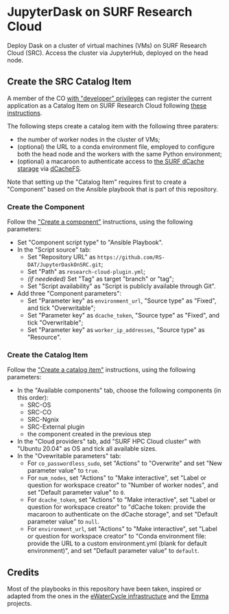 # JupyterDask on SURF Research Cloud

Deploy Dask on a cluster of virtual machines (VMs) on SURF Research Cloud (SRC). Access the cluster via JupyterHub, deployed on the head node.

## Create the SRC Catalog Item

A member of the CO [with "developer" privileges](https://servicedesk.surfsara.nl/wiki/display/WIKI/Appoint+a+CO-member+a+developer) can register the current application as a Catalog Item on SURF Research Cloud following [these instructions](https://servicedesk.surf.nl/wiki/display/WIKI/Create+your+own+catalog+items).

The following steps create a catalog item with the following three paraters:
* the number of worker nodes in the cluster of VMs;
* (optional) the URL to a conda environment file, employed to configure both the head node and the workers with the same Python environment;
* (optional) a macaroon to authenticate access to [the SURF dCache starage](http://doc.grid.surfsara.nl/en/latest/Pages/Advanced/storage_clients/webdav.html#sharing-data-with-macaroons) via [dCacheFS](https://github.com/NLeSC-GO-common-infrastructure/dcachefs).

Note that setting up the "Catalog Item" requires first to create a "Component" based on the Ansible playbook that is part of this repository.

### Create the Component

Follow the ["Create a
component"](https://servicedesk.surf.nl/wiki/display/WIKI/Create+a+component)
instructions, using the following parameters:

* Set "Component script type" to "Ansible Playbook".
* In the "Script source" tab:
  * Set "Repository URL" as `https://github.com/RS-DAT/JupyterDaskOnSRC.git`;
  * Set "Path" as `research-cloud-plugin.yml`;
  * *(if neededed)* Set "Tag" as target "branch" or "tag";
  * Set "Script availability" as "Script is publicly available through Git". 
* Add three "Component parameters":
  * Set "Parameter key" as `environment_url`, "Source type" as "Fixed", and tick "Overwritable";
  * Set "Parameter key" as `dcache_token`, "Source type" as "Fixed", and tick "Overwritable";
  * Set "Parameter key" as `worker_ip_addresses`, "Source type" as "Resource".

### Create the Catalog Item

Follow the ["Create a catalog item"](https://servicedesk.surf.nl/wiki/display/WIKI/Create+a+catalog+item) instructions, using the following parameters:

* In the "Available components" tab, choose the following components (in this order):
  * SRC-OS
  * SRC-CO
  * SRC-Ngnix
  * SRC-External plugin
  * the component created in the previous step
* In the "Cloud providers" tab, add "SURF HPC Cloud cluster" with "Ubuntu 20.04" as OS and tick all available sizes.
* In the "Ovewritable parameters" tab:
  * For `co_passwordless_sudo`, set "Actions" to "Overwrite" and set "New parameter value" to `true`.
  * For `num_nodes`, set "Actions" to "Make interactive", set "Label or question for workspace creator" to "Number of worker nodes", and set "Default parameter value" to `0`.
  * For `dcache_token`, set "Actions" to "Make interactive", set "Label or question for workspace creator" to "dCache token: provide the macaroon to authenticate on the dCache storage", and set "Default parameter value" to `null`.
  * For `environment_url`, set "Actions" to "Make interactive", set "Label or question for workspace creator" to "Conda environment file: provide the URL to a custom environment.yml (blank for default environment)", and set "Default parameter value" to `default`.

## Credits

Most of the playbooks in this repository have been taken, inspired or adapted from the ones in the [eWaterCycle infrastructure](https://github.com/eWaterCycle/infra) and the [Emma](https://github.com/nlesc-sherlock/emma) projects. 
